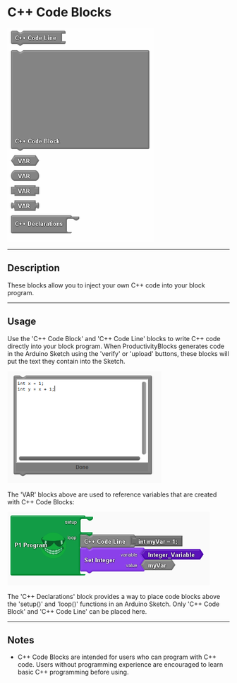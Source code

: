 # C++ Code Blocks

![](images/code_blocks.PNG)

----
## Description
These blocks allow you to inject your own C++ code into your block program.

----
## Usage
Use the 'C++ Code Block' and 'C++ Code Line' blocks to write C++ code directly into your block program. When ProductivityBlocks generates code in the Arduino Sketch using the 'verify' or 'upload' buttons, these blocks will put the text they contain into the Sketch. 

![](images/code_block_usage.PNG)

The 'VAR' blocks above are used to reference variables that are created with C++ Code Blocks:

![](images/code_block_var_usage.PNG)

The 'C++ Declarations' block provides a way to place code blocks above the 'setup()' and 'loop()' functions in an Arduino Sketch. Only 'C++ Code Block' and 'C++ Code Line' can be placed here.

----
## Notes
* C++ Code Blocks are intended for users who can program with C++ code. Users without programming experience are encouraged to learn basic C++ programming before using.